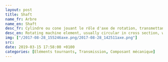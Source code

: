 ```yaml
---
layout: post
title: Shaft
name_fr: Arbre
name_en: Shaft
desc_fr: Cylindre ou cone jouant le rôle d'axe de rotation, transmettant un couple.
desc_en: Rotating machine element, usually circular in cross section, which is used to transmit power from one part to another, or from a machine which produces power to a machine which absorbs power.
img: ["/2017-08-28_155246axe.png/2017-08-28_142511axe.png"]
src: 
date: 2019-03-15 17:58:00 +0100
categories: [Eléments tournants, Transmission, Composant mécanique]
---
```

